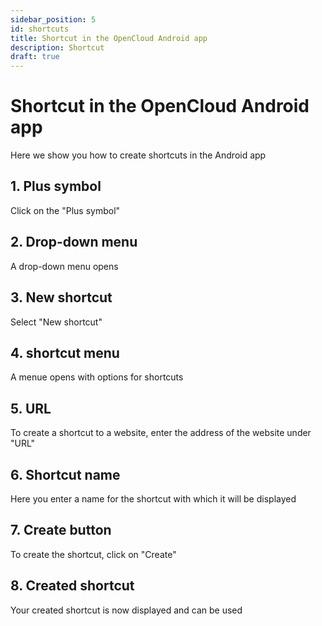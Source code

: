 ```yaml
---
sidebar_position: 5
id: shortcuts
title: Shortcut in the OpenCloud Android app
description: Shortcut
draft: true
---
```


# Shortcut in the OpenCloud Android app

Here we show you how to create shortcuts in the Android app



## 1. Plus symbol

Click on the "Plus symbol"

<!-- <img src={require("./img/shortcuts/plus-button.png").default} alt="Plus button" width="300"/> -->


## 2. Drop-down menu

A drop-down menu opens

<!-- <img src={require("./img/shortcuts/plus-menue.png").default} alt="Plus menue" width="300"/> -->


## 3. New shortcut

Select "New shortcut"

<!-- <img src={require("./img/shortcuts/new-shortcut.png").default} alt="New shortcut" width="300"/> -->


## 4. shortcut menu

A menue opens with options for shortcuts

<!-- <img src={require("./img/shortcuts/shortcut-menue.png").default} alt="Shortcut menue" width="300"/> -->


## 5. URL

To create a shortcut to a website, enter the address of the website under "URL"

<!-- <img src={require("./img/shortcuts/url.png").default} alt="URL" width="300"/> -->


## 6. Shortcut name

Here you enter a name for the shortcut with which it will be displayed

<!-- <img src={require("./img/shortcuts/shortcut-name.png").default} alt="Name of the shortcut" width="300"/> -->


## 7. Create button

To create the shortcut, click on "Create"

<!-- <img src={require("./img/shortcuts/create-button.png").default} alt="Create button" width="300"/> -->


## 8. Created shortcut

Your created shortcut is now displayed and can be used

<!-- <img src={require("./img/shortcuts/created-shortcut.png").default} alt="Shortcut" width="300"/> -->

